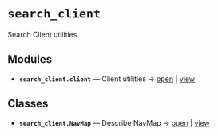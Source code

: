 # `search_client`

Search Client utilities

<!-- START doctoc generated TOC please keep comment here to allow auto update -->
<!-- END doctoc generated TOC please keep comment here to allow auto update -->

## Modules

- **`search_client.client`** — Client utilities → [open](vscode://file//home/paul/kgfoundry/src/search_client/client.py:1:1) | [view](https://github.com/github.com/paul-heyse/blob/e7c4e78c19ae05abca7f9008be5089b9da0724b1/src/search_client/client.py#L1)

## Classes

- **`search_client.NavMap`** — Describe NavMap → [open](vscode://file//home/paul/kgfoundry/src/kgfoundry_common/navmap_types.py:32:1) | [view](https://github.com/github.com/paul-heyse/blob/e7c4e78c19ae05abca7f9008be5089b9da0724b1/src/kgfoundry_common/navmap_types.py#L32-L45)
<!-- agent:readme v1 sha:e7c4e78c19ae05abca7f9008be5089b9da0724b1 content:d9cac95e323a -->
